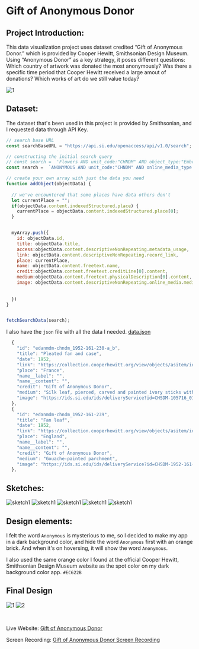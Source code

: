 # Gift of Anonymous Donor


## Project Introduction:

This data visualization project uses dataset credited “Gift of Anonymous Donor.” which is provided by Cooper Hewitt, Smithsonian Design Museum. Using “Anonymous Donor” as a key strategy, it poses different questions: Which country of artwork was donated the most anonymously? Was there a specific time period that Cooper Hewitt received a large amout of donations? Which works of art do we still value today?


![1](https://github.com/kanodesu/majorstudio-fall21/blob/main/02%20Qualitative/02C%20Second%20iteration%20of%20design%20and%20prototype/MacBook%20Pro%20-%2020.png "1")



## Dataset:
The dataset that's been used in this project is provided by Smithsonian, and I requested data through API Key.
```javascript
// search base URL
const searchBaseURL = "https://api.si.edu/openaccess/api/v1.0/search";

// constructing the initial search query
// const search =  'Flowers AND unit_code:"CHNDM" AND object_type:"Embroidery (visual works)" AND online_media_type:"Images"';
const search =  `ANONYMOUS AND unit_code:"CHNDM" AND online_media_type:"Images" `;

// create your own array with just the data you need
function addObject(objectData) {  
  
  // we've encountered that some places have data others don't
  let currentPlace = "";
  if(objectData.content.indexedStructured.place) {
    currentPlace = objectData.content.indexedStructured.place[0];
  }


  myArray.push({
    id: objectData.id,
    title: objectData.title,
    access:objectData.content.descriptiveNonRepeating.metadata_usage,
    link: objectData.content.descriptiveNonRepeating.record_link,
    place: currentPlace,
    name: objectData.content.freetext.name,
    credit:objectData.content.freetext.creditLine[0].content,
    medium:objectData.content.freetext.physicalDescription[0].content,
    image: objectData.content.descriptiveNonRepeating.online_media.media[0].content,
    
    
  })
}


fetchSearchData(search);
```

I also have the `json` file with all the data I needed. [data.json](https://github.com/kanodesu/majorstudio-fall21/blob/main/02%20Qualitative/02C%20Second%20iteration%20of%20design%20and%20prototype/data.json)
```javascript
  {
    "id": "edanmdm-chndm_1952-161-230-a_b",
    "title": "Pleated fan and case",
    "date": 1952,
    "link": "https://collection.cooperhewitt.org/view/objects/asitem/id/105716",
    "place": "France",
    "name__label": "",
    "name__content": "",
    "credit": "Gift of Anonymous Donor",
    "medium": "Silk leaf, pierced, carved and painted ivory sticks with applied gold foil",
    "image": "https://ids.si.edu/ids/deliveryService?id=CHSDM-105716_01-000001"
  },
  {
    "id": "edanmdm-chndm_1952-161-239",
    "title": "Fan leaf",
    "date": 1952,
    "link": "https://collection.cooperhewitt.org/view/objects/asitem/id/105725",
    "place": "England",
    "name__label": "",
    "name__content": "",
    "credit": "Gift of Anonymous Donor",
    "medium": "Gouache-painted parchment",
    "image": "https://ids.si.edu/ids/deliveryService?id=CHSDM-1952-161-239MattFlynn"
  },
```


## Sketches:
![sketch1](https://github.com/kanodesu/majorstudio-fall21/blob/main/02%20Qualitative/02C%20Second%20iteration%20of%20design%20and%20prototype/MacBook%20Pro%20-%2020.png "sketch1")
![sketch1](https://github.com/kanodesu/majorstudio-fall21/blob/main/02%20Qualitative/02C%20Second%20iteration%20of%20design%20and%20prototype/MacBook%20Pro%20-%2022.png "sketch1")
![sketch1](https://github.com/kanodesu/majorstudio-fall21/blob/main/02%20Qualitative/02C%20Second%20iteration%20of%20design%20and%20prototype/MacBook%20Pro%20-%2025.png "sketch1")
![sketch1](https://github.com/kanodesu/majorstudio-fall21/blob/main/02%20Qualitative/02C%20Second%20iteration%20of%20design%20and%20prototype/MacBook%20Pro%20-%2026.png "sketch1")
![sketch1](https://github.com/kanodesu/majorstudio-fall21/blob/main/02%20Qualitative/02C%20Second%20iteration%20of%20design%20and%20prototype/MacBook%20Pro%20-%2027.png "sketch1")




## Design elements:
I felt the word `Anonymous` is mysterious to me, so I decided to make my app in a dark background color, and hide the word `Anonymous` first with an orange brick. And when it's on hoversing, it will show the word `Anonymous`.

I also used the same orange color I found at the official Cooper Hewitt, Smithsonian Design Museum website as the spot color on my dark background color app. `#EC622B`


## Final Design
![1](https://github.com/kanodesu/majorstudio-fall21/blob/main/02%20Qualitative/02D%20Final%20design%2C%20prototype%20and%20presentation/Screen%20Shot%202021-11-30%20at%2013.30.00.png "1")
![2](https://github.com/kanodesu/majorstudio-fall21/blob/main/02%20Qualitative/02D%20Final%20design%2C%20prototype%20and%20presentation/Screen%20Shot%202021-11-30%20at%2013.31.16.png "2")


<br>


Live Website: [Gift of Anonymous Donor](https://kanodesu.github.io/majorstudio-fall21/02%20Qualitative/02D%20Final%20design,%20prototype%20and%20presentation/)

Screen Recording: [Gift of Anonymous Donor Screen Recording](https://github.com/kanodesu/majorstudio-fall21/blob/main/02%20Qualitative/02D%20Final%20design%2C%20prototype%20and%20presentation/Screen%20Recording%20.mov)



